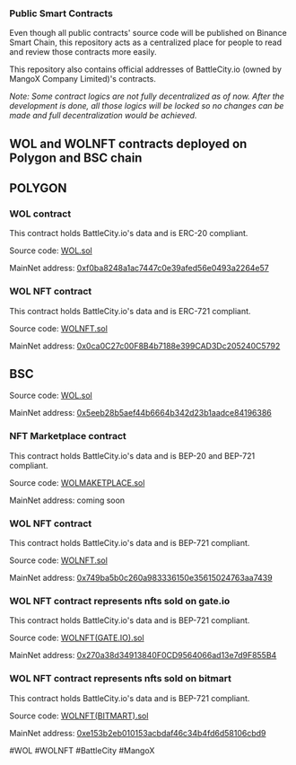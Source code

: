<h3> Public Smart Contracts </h3>

Even though all public contracts' source code will be published on Binance Smart Chain, this repository acts as a centralized place for people to read and review those contracts more easily.

This repository also contains official addresses of BattleCity.io (owned by MangoX Company Limited)'s contracts.

<i> Note: Some contract logics are not fully decentralized as of now. After the development is done, all those logics will be locked so no changes can be made and full decentralization would be achieved. </i>

<h2>WOL and WOLNFT contracts deployed on Polygon and BSC chain </h2>

<h2>POLYGON</h2>

<h3> WOL contract</h3>
This contract holds BattleCity.io's data and is ERC-20 compliant.

Source code: [WOL.sol](https://github.com/battle-city-io/smart-contracts/blob/master/POLYGON/WOL.sol)

MainNet address: [0xf0ba8248a1ac7447c0e39afed56e0493a2264e57](https://polygonscan.com/token/0xf0ba8248a1ac7447c0e39afed56e0493a2264e57)

<h3> WOL NFT contract</h3>
This contract holds BattleCity.io's data and is ERC-721 compliant.

Source code: [WOLNFT.sol](https://github.com/battle-city-io/smart-contracts/blob/master/POLYGON/WOLNFT.sol)

MainNet address: [0x0ca0C27c00F8B4b7188e399CAD3Dc205240C5792](https://polygonscan.com/address/0x0ca0c27c00f8b4b7188e399cad3dc205240c5792)

<h2>BSC</h2>

Source code: [WOL.sol](https://github.com/battle-city-io/smart-contracts/blob/master/BSC/WOL.sol)

MainNet address: [0x5eeb28b5aef44b6664b342d23b1aadce84196386](https://bscscan.com/token/0x5eeb28b5aef44b6664b342d23b1aadce84196386)

<h3> NFT Marketplace contract </h3>
This contract holds BattleCity.io's data and is BEP-20 and BEP-721 compliant.

Source code: [WOLMAKETPLACE.sol](https://github.com/battle-city-io/smart-contracts/blob/master/BSC/WOLMAKETPLACE.sol)

MainNet address: coming soon

<h3> WOL NFT contract </h3>
This contract holds BattleCity.io's data and is BEP-721 compliant.

Source code: [WOLNFT.sol](https://github.com/battle-city-io/smart-contracts/blob/master/BSC/WOLNFT.sol)

MainNet address: [0x749ba5b0c260a983336150e35615024763aa7439](https://bscscan.com/token/0x749ba5b0c260a983336150e35615024763aa7439)

<h3> WOL NFT contract represents nfts sold on gate.io</h3>
This contract holds BattleCity.io's data and is BEP-721 compliant.

Source code: [WOLNFT(GATE.IO).sol](https://github.com/battle-city-io/smart-contracts/blob/master/BSC/WOLNFT(GATE.IO).sol)

MainNet address: [0x270a38d34913840F0CD9564066ad13e7d9F855B4](https://bscscan.com/token/0x270a38d34913840F0CD9564066ad13e7d9F855B4)


<h3> WOL NFT contract represents nfts sold on bitmart</h3>
This contract holds BattleCity.io's data and is BEP-721 compliant.

Source code: [WOLNFT(BITMART).sol](https://github.com/battle-city-io/smart-contracts/blob/master/BSC/WOLNFT(BITMART).sol)

MainNet address: [0xe153b2eb010153acbdaf46c34b4fd6d58106cbd9](https://bscscan.com/token/0xe153b2eb010153acbdaf46c34b4fd6d58106cbd9)


#WOL #WOLNFT #BattleCity #MangoX
